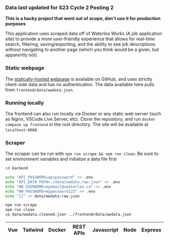 ### Data last updated for S23 Cycle 2 Posting 2
**This is a hacky project that went out of scope, don't use it for production purposes**

This application uses scraped data off of Waterloo Works (A job application site) to provide a more user-friendly experience that allows for real-time search, filtering, saving/exporting, and the ability to see job descriptions without navigating to another page (which you think would be a given, but apparently not).

### Static webpage
The [statically-hosted webpage](https://expitau.com/WaterlooWorms/) is available on GitHub, and uses strictly client-side data and has no authentication. The data available here pulls from `frontend/data/wwdata.json`. 

### Running locally
The frontend can also run locally via Docker or any static web server (such as Nginx, VSCode Live Server, etc). Clone the repository, and run `docker compose up frontend` in the root directory. The site will be available at `localhost:8080`.

### Scraper
The scraper can be run with `npm run scrape && npm run clean`. Be sure to set environment variables and initialize a data file first
```bash
cd backend

echo "API_PASSWORD=apipassword" >> .env
echo "API_DATA_PATH=./data/wwdata.raw.json" >> .env
echo "WW_USERNAME=myemail@uwaterloo.ca" >> .env
echo "WW_PASSWORD=mypassword123" >> .env
echo "{}" >> data/wwdata.raw.json

npm run scrape
npm run clean
cp data/wwdata.cleaned.json ../frontend/data/wwdata.json
```

| Vue | Tailwind | Docker | REST APIs | Javascript | Node | Express
|:-:|:-:|:-:|:-:|:-:|:-:|:-:|
